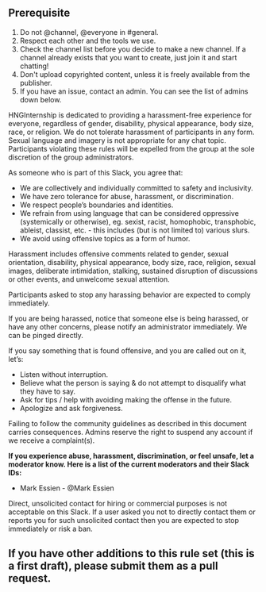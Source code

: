 ## Prerequisite

1. Do not @channel, @everyone in #general.
2. Respect each other and the tools we use.
3. Check the channel list before you decide to make a new channel. If a channel already exists that you want to create, just join it and start chatting!
4. Don't upload copyrighted content, unless it is freely available from the publisher.
5. If you have an issue, contact an admin. You can see the list of admins down below.

HNGInternship is dedicated to providing a harassment-free experience for everyone, regardless of gender, disability, physical appearance, body size, race, or religion. We do not tolerate harassment of participants in any form. Sexual language and imagery is not appropriate for any chat topic. Participants violating these rules will be expelled from the group at the sole discretion of the group administrators.

As someone who is part of this Slack, you agree that:

* We are collectively and individually committed to safety and inclusivity.
* We have zero tolerance for abuse, harassment, or discrimination.
* We respect people’s boundaries and identities.
* We refrain from using language that can be considered oppressive (systemically or otherwise), 
  eg. sexist, racist, homophobic, transphobic, ableist, classist, etc. - 
  this includes (but is not limited to) various slurs.
* We avoid using offensive topics as a form of humor.

Harassment includes offensive comments related to gender, sexual orientation, disability, physical appearance, body size, race, religion, sexual images, deliberate intimidation, stalking, sustained disruption of discussions or other events, and unwelcome sexual attention.

Participants asked to stop any harassing behavior are expected to comply immediately.

If you are being harassed, notice that someone else is being harassed, or have any other concerns, please notify an administrator immediately. We can be pinged directly.

If you say something that is found offensive, and you are called out on it, let’s:

* Listen without interruption.
* Believe what the person is saying & do not attempt to disqualify what they have to say.
* Ask for tips / help with avoiding making the offense in the future.
* Apologize and ask forgiveness.

Failing to follow the community guidelines as described in this document carries consequences. Admins 
reserve the right to suspend any account if we receive a complaint(s).

**If you experience abuse, harassment, discrimination, or feel unsafe, let a moderator know. 
Here is a list of the current moderators and their Slack IDs:**

* Mark Essien - @Mark Essien 

Direct, unsolicited contact for hiring or commercial purposes is not acceptable on this Slack. If a user asked you not to directly contact them or reports you for such unsolicited contact then you are expected to stop immediately or risk a ban.

If you have other additions to this rule set (this is a first draft), please submit them as a pull request.
---